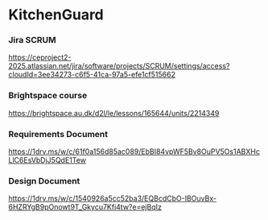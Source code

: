 # KitchenGuard

### Jira SCRUM
https://ceproject2-2025.atlassian.net/jira/software/projects/SCRUM/settings/access?cloudId=3ee34273-c6f5-41ca-97a5-efe1cf515662

### Brightspace course
https://brightspace.au.dk/d2l/le/lessons/165644/units/2214349

### Requirements Document
https://1drv.ms/w/c/61f0a156d85ac089/EbBI84vpWF5Bv8OuPV5Os1ABXHcLlC6EsVbDjJ5QdE1Tew

### Design Document
https://1drv.ms/w/c/1540926a5cc52ba3/EQBcdCbO-IBOuvBx-6HZRYgB9pOnowt9T_Gkycu7Kfi4tw?e=ejBqIz
